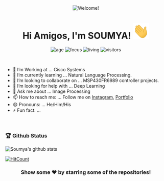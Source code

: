  <div align="center" >

<img src="https://github.com/Soumya-CET/Soumya-CET/blob/master/3D%20Text-0.9s-286px%20(1).gif" alt="Welcome!" width="300"/>

</div>
 
<div align="center" >
 
# Hi Amigos, I'm SOUMYA!  <img src="https://raw.githubusercontent.com/ABSphreak/ABSphreak/master/gifs/Hi.gif" width="50px">

 ![age](https://img.shields.io/badge/age-21-blueviolet)
 ![focus](https://img.shields.io/badge/focus-Embedded-brightgreen)
 ![living](https://img.shields.io/badge/living-Bhubaneswar-3c9)
 ![visitors](https://windard-visitor-badge.glitch.me/badge?page_id=Soumya-CET.github.profile)
 
 </div>


 
 <br />
 
 - 🔭 I’m Working at ... Cisco Systems
 - 🌱 I’m currently learning ... Natural Language Processing.
 - 👯 I’m looking to collaborate on ... MSP430FR6989 controller projects.
 - 🤔 I’m looking for help with ... Deep Learning
 - 💬 Ask me about ... Image Processing
 - 📫 How to reach me: ... Follow me on [Instagram](https://www.instagram.com/_soumya_mohanty_), [Portfolio](https://soumyamohanty.tech)
 - 😄 Pronouns: ... He/Him/His
 - ⚡ Fun fact: ...
 
 <br />
 
 ### 🏆 Github Status


![Soumya's github stats](https://github-readme-stats.vercel.app/api?username=Soumya-CET&show_icons=true&hide=["issues"])

[![HitCount](http://hits.dwyl.com/Soumya-CET/Soumya-CET.svg)](http://hits.dwyl.com/Soumya-CET/Soumya-CET)

<div align="center">

### Show some ❤️ by starring some of the repositories!

</div>

<!--👋
**Soumya-CET/Soumya-CET** is a ✨ _special_ ✨ repository because its `README.md` (this file) appears on your GitHub profile.

Here are some ideas to get you started:

- 🔭 I’m currently working on ...
- 🌱 I’m currently learning ...
- 👯 I’m looking to collaborate on ...
- 🤔 I’m looking for help with ...
- 💬 Ask me about ...
- 📫 How to reach me: ...
- 😄 Pronouns: ...
- ⚡ Fun fact: ...
-->
